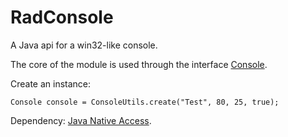 RadConsole
==========

A Java api for a win32-like console.

The core of the module is used through the interface [Console](src/au/radsoft/console/Console.java).

Create an instance:

    Console console = ConsoleUtils.create("Test", 80, 25, true);

Dependency: [Java Native Access](https://github.com/twall/jna).
